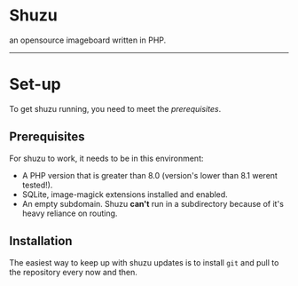 # Shuzu
an opensource imageboard written in PHP.
___
# Set-up
To get shuzu running, you need to meet the *prerequisites*.

## Prerequisites
For shuzu to work, it needs to be in this environment:
- A PHP version that is greater than 8.0 (version's lower than 8.1 werent tested!).
- SQLite, image-magick extensions installed and enabled.
- An empty subdomain. Shuzu **can't** run in a subdirectory because of it's heavy reliance on routing.

## Installation
The easiest way to keep up with shuzu updates is to install `git` and pull to the repository every now and then.
